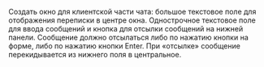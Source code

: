 Создать окно для клиентской части чата: большое текстовое поле для отображения переписки в центре окна. 
Однострочное текстовое поле для ввода сообщений и кнопка для отсылки сообщений на нижней панели. 
Сообщение должно отсылаться либо по нажатию кнопки на форме, либо по нажатию кнопки Enter. При «отсылке» сообщение перекидывается из нижнего поля в центральное.
